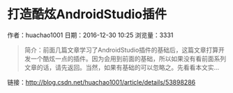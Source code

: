 # 打造酷炫AndroidStudio插件
作者：huachao1001
日期：2016-12-30 10:25
浏览量：3331
> 简介：前面几篇文章学习了AndroidStudio插件的基础后，这篇文章打算开发一个酷炫一点的插件。因为会用到前面的基础，所以如果没有看前面系列文章的话，请先返回。当然，如果有基础的可以忽略之。先看看本文实...

 链接：http://blog.csdn.net/huachao1001/article/details/53898286
